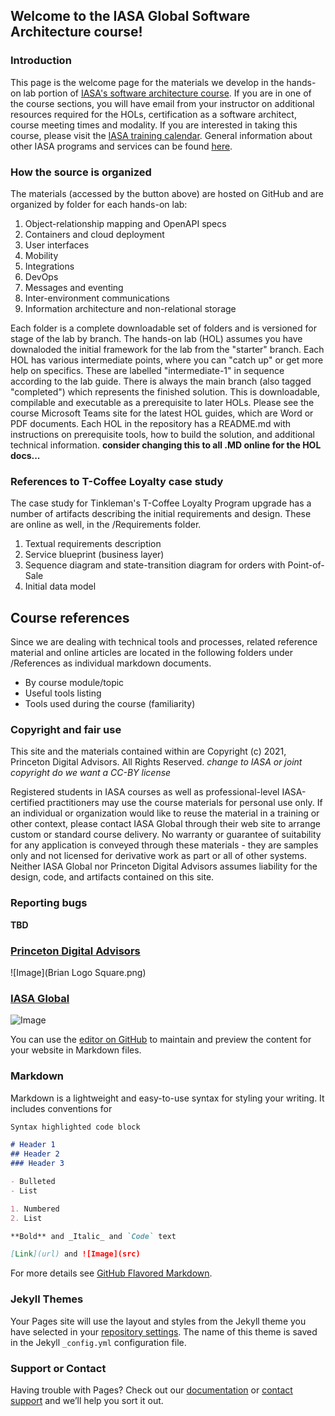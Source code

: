 ## Welcome to the IASA Global Software Architecture course!

### Introduction
This page is the welcome page for the materials we develop in the hands-on lab portion of [IASA's software architecture course](https://iasaglobal.org/Public/Events/SOFTWARE-ONLINE-COURSE.aspx?EventKey=OESFTW0621&WebsiteKey=aef6b934-7501-4d22-a007-6ea08dfa6882).  If you are in one of the course sections, you will have email from your instructor on additional resources required for the HOLs, certification as a software architect, course meeting times and modality.  If you are interested in taking this course, please visit the [IASA training calendar](https://iasaglobal.org/Public/Learn/Copy_of_Training-Calendar/Public/Events/Events.aspx).  General information about other IASA programs and services can be found [here](https://iasaglobal.org/).

### How the source is organized
The materials (accessed by the button above) are hosted on GitHub and are organized by folder for each hands-on lab:
1. Object-relationship mapping and OpenAPI specs
2. Containers and cloud deployment
3. User interfaces
4. Mobility
5. Integrations
6. DevOps
7. Messages and eventing
8. Inter-environment communications
9. Information architecture and non-relational storage

Each folder is a complete downloadable set of folders and is versioned for stage of the lab by branch.  The hands-on lab (HOL) assumes you have downaloded the initial framework for the lab from the "starter" branch.  Each HOL has various intermediate points, where you can "catch up" or get more help on specifics.  These are labelled "intermediate-1" in sequence according to the lab guide.  There is always the main branch (also tagged "completed") which represents the finished solution.  This is downloadable, compilable and executable as a prerequisite to later HOLs.
Please see the course Microsoft Teams site for the latest HOL guides, which are Word or PDF documents.  Each HOL in the repository has a README.md with instructions on prerequisite tools, how to build the solution, and additional technical information.
**consider changing this to all .MD online for the HOL docs...**

### References to T-Coffee Loyalty case study
The case study for Tinkleman's T-Coffee Loyalty Program upgrade has a number of artifacts describing the initial requirements and design. These are online as well, in the  /Requirements folder.
1. Textual requirements description
2. Service blueprint (business layer)
3. Sequence diagram and state-transition diagram for orders with Point-of-Sale
4. Initial data model

## Course references
Since we are dealing with technical tools and processes, related reference material and online articles are located in the following folders under /References as individual markdown documents.
- By course module/topic
- Useful tools listing
- Tools used during the course (familiarity)

### Copyright and fair use
This site and the materials contained within are Copyright (c) 2021, Princeton Digital Advisors.  All Rights Reserved.
_change to IASA or joint copyright_
_do we want a CC-BY license_

Registered students in IASA courses as well as professional-level IASA-certified practitioners may use the course materials for personal use only.  If an individual or organization would like to reuse the material in a training or other context, please contact IASA Global through their web site to arrange custom or standard course delivery.
No warranty or guarantee of suitability for any application is conveyed through these materials - they are samples only and not licensed for derivative work as part or all of other systems.  Neither IASA Global nor Princeton Digital Advisors assumes liability for the design, code, and artifacts contained on this site.

### Reporting bugs
**TBD**

### [Princeton Digital Advisors](https://www.princetondigitaladvisors.com/)
![Image](Brian Logo Square.png)

### [IASA Global](https://iasaglobal.org/)
![Image](https://iasaglobal.org/images/IASA/website/theme/iasa_logo_web.png)






You can use the [editor on GitHub](https://github.com/bwloomis/software-architecture/edit/gh-pages/index.md) to maintain and preview the content for your website in Markdown files.

### Markdown

Markdown is a lightweight and easy-to-use syntax for styling your writing. It includes conventions for

```markdown
Syntax highlighted code block

# Header 1
## Header 2
### Header 3

- Bulleted
- List

1. Numbered
2. List

**Bold** and _Italic_ and `Code` text

[Link](url) and ![Image](src)
```

For more details see [GitHub Flavored Markdown](https://guides.github.com/features/mastering-markdown/).

### Jekyll Themes

Your Pages site will use the layout and styles from the Jekyll theme you have selected in your [repository settings](https://github.com/bwloomis/software-architecture/settings/pages). The name of this theme is saved in the Jekyll `_config.yml` configuration file.

### Support or Contact

Having trouble with Pages? Check out our [documentation](https://docs.github.com/categories/github-pages-basics/) or [contact support](https://support.github.com/contact) and we’ll help you sort it out.
